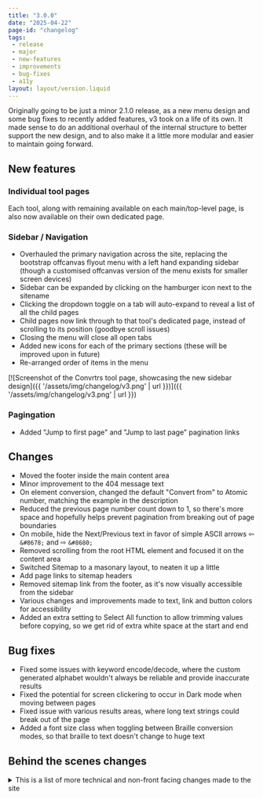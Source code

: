 ```yaml
---
title: "3.0.0"
date: "2025-04-22"
page-id: "changelog"
tags: 
 - release
 - major
 - new-features
 - improvements
 - bug-fixes
 - a11y
layout: layout/version.liquid
---
```

Originally going to be just a minor 2.1.0 release, as a new menu design and some bug fixes to recently added features, v3 took on a life of its own. It made sense to do an additional overhaul of the internal structure to better support the new design, and to also make it a little more modular and easier to maintain going forward. 

## New features
### Individual tool pages
Each tool, along with remaining available on each main/top-level page, is also now available on their own dedicated page. 

### Sidebar / Navigation
- Overhauled the primary navigation across the site, replacing the bootstrap offcanvas flyout menu with a left hand expanding sidebar (though a customised offcanvas version of the menu exists for smaller screen devices)
- Sidebar can be expanded by clicking on the hamburger icon next to the sitename
- Clicking the dropdown toggle on a tab will auto-expand to reveal a list of all the child pages
- Child pages now link through to that tool's dedicated page, instead of scrolling to its position (goodbye scroll issues)
- Closing the menu will close all open tabs
- Added new icons for each of the primary sections (these will be improved upon in future)
- Re-arranged order of items in the menu

[![Screenshot of the Convrtrs tool page, showcasing the new sidebar design]({{ '/assets/img/changelog/v3.png' | url }})]({{ '/assets/img/changelog/v3.png' | url }})

### Pagingation
- Added "Jump to first page" and "Jump to last page" pagination links

## Changes
- Moved the footer inside the main content area
- Minor improvement to the 404 message text
- On element conversion, changed the default "Convert from" to Atomic number, matching the example in the description
- Reduced the previous page number count down to 1, so there's more space and hopefully helps prevent pagination from breaking out of page boundaries
- On mobile, hide the Next/Previous text in favor of simple ASCII arrows ⇦ `&#8678;` and ⇨ `&#8680;`
- Removed scrolling from the root HTML element and focused it on the <main> content area
- Switched Sitemap to a masonary layout, to neaten it up a little
- Add page links to sitemap headers
- Removed sitemap link from the footer, as it's now visually accessible from the sidebar
- Various changes and improvements made to text, link and button colors for accessibility
- Added an extra setting to Select All function to allow trimming values before copying, so we get rid of extra white space at the start and end

## Bug fixes
- Fixed some issues with keyword encode/decode, where the custom generated alphabet wouldn't always be reliable and provide inaccurate results
- Fixed the potential for screen clickering to occur in Dark mode when moving between pages
- Fixed issue with various results areas, where long text strings could break out of the page
- Added a font size class when toggling between Braille conversion modes, so that braille to text doesn't change to huge text

## Behind the scenes changes
<details>
<summary>This is a list of more technical and non-front facing changes made to the site  </summary>

### New features
- Added dynamic(-ish) import for JS files on all Pages, this way when the pages are included in the main landing page, they'll all come with the necessary functionality

### Changes
- Moved pagination into its own separate component file, so it can be re-used elsewhere
- Updated Bootstrap core js to 5.3.3
- Created individual mjs files for each tool event and functions
- Reduced the number of scripts loaded on a each page, additionally only loading in the scripts and functions necessary for that tool
- Updated all scripts to output functions to the window object, making them web console accessible/usable
- Cleaned up Braille conversion function with some tidier code changes
- Set "braille" to be the default mode so it doesn't need to be explicitly passed
- Moved Changelog files to sub-folder

### Bug fixes
- Fixed issue with tag filter where it had the potential to expose other site assets/pages
- Fixed some sass compiler warnings
</details>